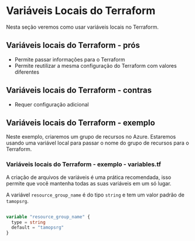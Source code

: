 # Variáveis Locais do Terraform

Nesta seção veremos como usar variáveis locais no Terraform.

## Variáveis locais do Terraform - prós

- Permite passar informações para o Terraform
- Permite reutilizar a mesma configuração do Terraform com valores diferentes
## Variáveis locais do Terraform - contras

- Requer configuração adicional

## Variáveis locais do Terraform - exemplo

Neste exemplo, criaremos um grupo de recursos no Azure. Estaremos usando uma variável local para passar o nome do grupo de recursos para o Terraform.

### Variáveis locais do Terraform - exemplo - variables.tf

A criação de arquivos de variáveis é uma prática recomendada, isso permite que você mantenha todas as suas variáveis em um só lugar.

A variável `resource_group_name` é do tipo `string` e tem um valor padrão de `tamopsrg`.

```terraform

variable "resource_group_name" {
  type = string
  default = "tamopsrg"
}

```